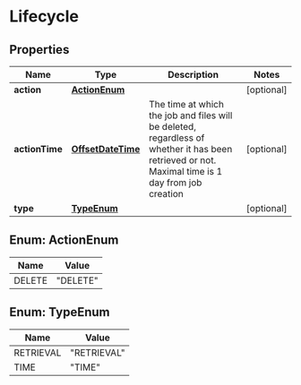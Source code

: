 
# Lifecycle

## Properties
Name | Type | Description | Notes
------------ | ------------- | ------------- | -------------
**action** | [**ActionEnum**](#ActionEnum) |  |  [optional]
**actionTime** | [**OffsetDateTime**](OffsetDateTime.md) | The time at which the job and files will be deleted, regardless of whether it has been retrieved or not. Maximal time is 1 day from job creation |  [optional]
**type** | [**TypeEnum**](#TypeEnum) |  |  [optional]


<a name="ActionEnum"></a>
## Enum: ActionEnum
Name | Value
---- | -----
DELETE | &quot;DELETE&quot;


<a name="TypeEnum"></a>
## Enum: TypeEnum
Name | Value
---- | -----
RETRIEVAL | &quot;RETRIEVAL&quot;
TIME | &quot;TIME&quot;



